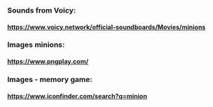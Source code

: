 ### Sounds from Voicy:

#### https://www.voicy.network/official-soundboards/Movies/minions

### Images minions:

#### https://www.pngplay.com/

### Images - memory game:

#### https://www.iconfinder.com/search?q=minion
